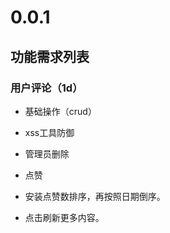 
# 0.0.1

## 功能需求列表

### 用户评论（1d）

* 基础操作（crud）
* xss工具防御
* 管理员删除
* 点赞

* 安装点赞数排序，再按照日期倒序。
* 点击刷新更多内容。

